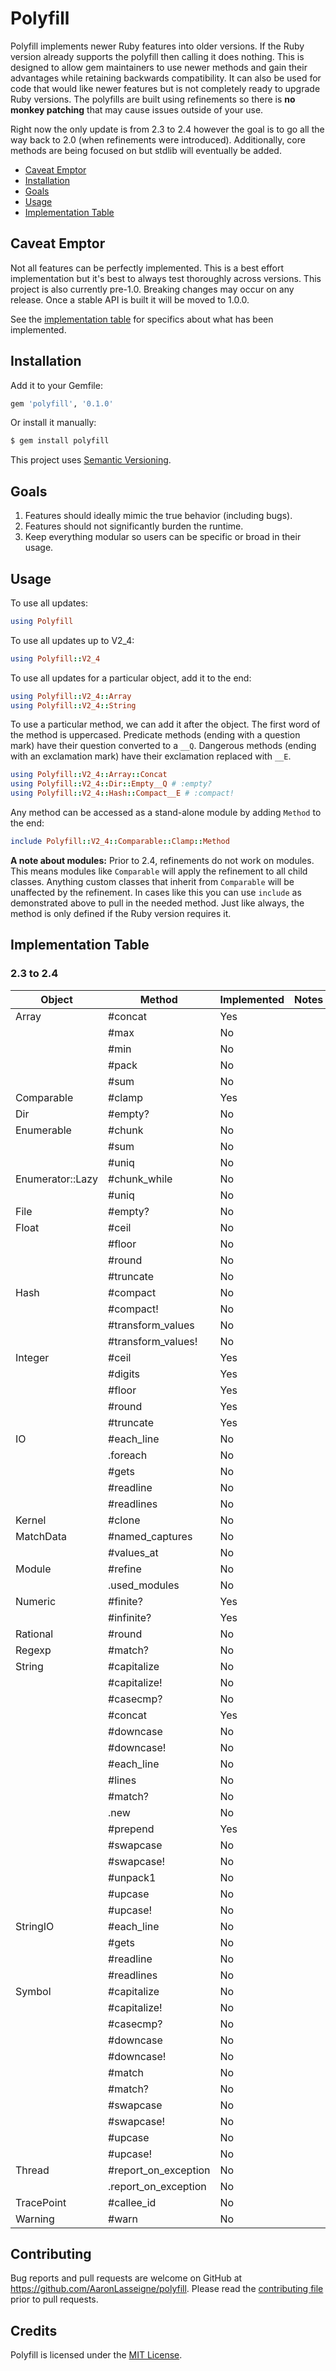 # Polyfill

Polyfill implements newer Ruby features into older versions. If the Ruby
version already supports the polyfill then calling it does nothing. This is
designed to allow gem maintainers to use newer methods and gain their
advantages while retaining backwards compatibility. It can also be used for
code that would like newer features but is not completely ready to upgrade
Ruby versions. The polyfills are built using refinements so there is **no
monkey patching** that may cause issues outside of your use.

Right now the only update is from 2.3 to 2.4 however the goal is to go all the way back to 2.0 (when refinements were introduced). Additionally, core methods are being focused on but stdlib will eventually be added.

- [Caveat Emptor](#caveat-emptor)
- [Installation](#installation)
- [Goals](#goals)
- [Usage](#usage)
- [Implementation Table](#implementation-table)

## Caveat Emptor

Not all features can be perfectly implemented. This is a best effort
implementation but it's best to always test thoroughly across versions.
This project is also currently pre-1.0. Breaking changes may occur on
any release. Once a stable API is built it will be moved to 1.0.0.

See the [implementation table](#implementation-table) for specifics about what has been implemented.

## Installation

Add it to your Gemfile:

```ruby
gem 'polyfill', '0.1.0'
```

Or install it manually:

```sh
$ gem install polyfill
```

This project uses [Semantic Versioning](http://semver.org/spec/v2.0.0.html).

## Goals

1. Features should ideally mimic the true behavior (including bugs).
2. Features should not significantly burden the runtime.
3. Keep everything modular so users can be specific or broad in their usage.

## Usage

To use all updates:

```ruby
using Polyfill
```

To use all updates up to V2_4:

```ruby
using Polyfill::V2_4
```

To use all updates for a particular object, add it to the end:

```ruby
using Polyfill::V2_4::Array
using Polyfill::V2_4::String
```

To use a particular method, we can add it after the object. The first word
of the method is uppercased. Predicate methods (ending with a question mark)
have their question converted to a `__Q`. Dangerous methods (ending with an
exclamation mark) have their exclamation replaced with `__E`.

```ruby
using Polyfill::V2_4::Array::Concat
using Polyfill::V2_4::Dir::Empty__Q # :empty?
using Polyfill::V2_4::Hash::Compact__E # :compact!
```

Any method can be accessed as a stand-alone module by adding `Method` to
the end:

```ruby
include Polyfill::V2_4::Comparable::Clamp::Method
```

**A note about modules:** Prior to 2.4, refinements do not work on modules.
This means modules like `Comparable` will apply the refinement to all child
classes. Anything custom classes that inherit from `Comparable` will be
unaffected by the refinement. In cases like this you can use `include` as
demonstrated above to pull in the needed method. Just like always, the
method is only defined if the Ruby version requires it.


## Implementation Table

### 2.3 to 2.4

| Object           | Method                 | Implemented | Notes |
| ---------------- | ---------------------- | ----------- | ----- |
| Array            | #concat                | Yes         |
|                  | #max                   | No          |
|                  | #min                   | No          |
|                  | #pack                  | No          |
|                  | #sum                   | No          |
| Comparable       | #clamp                 | Yes         |
| Dir              | #empty?                | No          |
| Enumerable       | #chunk                 | No          |
|                  | #sum                   | No          |
|                  | #uniq                  | No          |
| Enumerator::Lazy | #chunk_while           | No          |
|                  | #uniq                  | No          |
| File             | #empty?                | No          |
| Float            | #ceil                  | No          |
|                  | #floor                 | No          |
|                  | #round                 | No          |
|                  | #truncate              | No          |
| Hash             | #compact               | No          |
|                  | #compact!              | No          |
|                  | #transform_values      | No          |
|                  | #transform_values!     | No          |
| Integer          | #ceil                  | Yes         |
|                  | #digits                | Yes         |
|                  | #floor                 | Yes         |
|                  | #round                 | Yes         |
|                  | #truncate              | Yes         |
| IO               | #each_line             | No          |
|                  | .foreach               | No          |
|                  | #gets                  | No          |
|                  | #readline              | No          |
|                  | #readlines             | No          |
| Kernel           | #clone                 | No          |
| MatchData        | #named_captures        | No          |
|                  | #values_at             | No          |
| Module           | #refine                | No          |
|                  | .used_modules          | No          |
| Numeric          | #finite?               | Yes         |
|                  | #infinite?             | Yes         |
| Rational         | #round                 | No          |
| Regexp           | #match?                | No          |
| String           | #capitalize            | No          |
|                  | #capitalize!           | No          |
|                  | #casecmp?              | No          |
|                  | #concat                | Yes         |
|                  | #downcase              | No          |
|                  | #downcase!             | No          |
|                  | #each_line             | No          |
|                  | #lines                 | No          |
|                  | #match?                | No          |
|                  | .new                   | No          |
|                  | #prepend               | Yes         |
|                  | #swapcase              | No          |
|                  | #swapcase!             | No          |
|                  | #unpack1               | No          |
|                  | #upcase                | No          |
|                  | #upcase!               | No          |
| StringIO         | #each_line             | No          |
|                  | #gets                  | No          |
|                  | #readline              | No          |
|                  | #readlines             | No          |
| Symbol           | #capitalize            | No          |
|                  | #capitalize!           | No          |
|                  | #casecmp?              | No          |
|                  | #downcase              | No          |
|                  | #downcase!             | No          |
|                  | #match                 | No          |
|                  | #match?                | No          |
|                  | #swapcase              | No          |
|                  | #swapcase!             | No          |
|                  | #upcase                | No          |
|                  | #upcase!               | No          |
| Thread           | #report\_on\_exception | No          |
|                  | .report\_on\_exception | No          |
| TracePoint       | #callee_id             | No          |
| Warning          | #warn                  | No          |

## Contributing

Bug reports and pull requests are welcome on GitHub at https://github.com/AaronLasseigne/polyfill.
Please read the [contributing file](CONTRIBUTING.md) prior to pull requests.

## Credits

Polyfill is licensed under the [MIT License](LICENSE.md).
